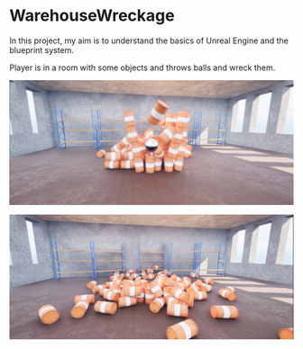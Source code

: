 # WarehouseWreckage

In this project, my aim is to understand the basics of Unreal Engine and the blueprint system.

Player is in a room with some objects and throws balls and wreck them.

![image1](https://github.com/ceydaecearslan/WarehouseWreckage/blob/main/image1.png)

![image2](https://github.com/ceydaecearslan/WarehouseWreckage/blob/main/image2.png)
